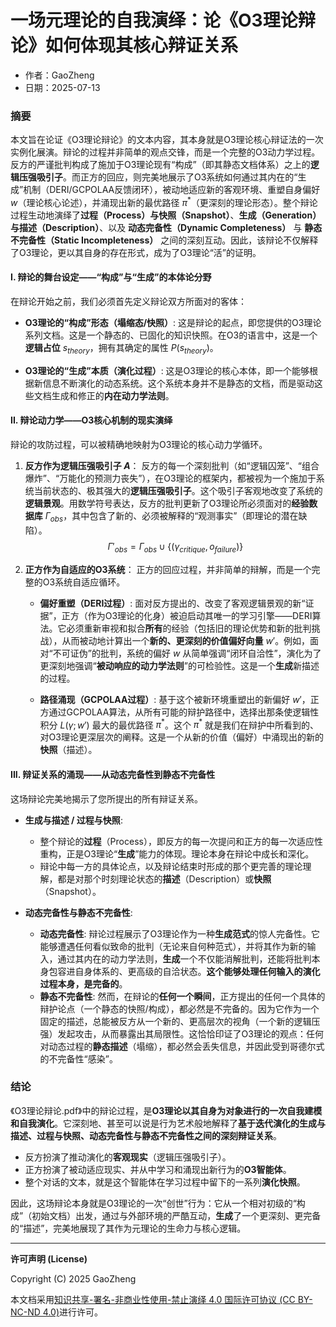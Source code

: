 # **一场元理论的自我演绎：论《O3理论辩论》如何体现其核心辩证关系**

- 作者：GaoZheng
- 日期：2025-07-13

### 摘要

本文旨在论证《O3理论辩论》的文本内容，其本身就是O3理论核心辩证法的一次实例化展演。辩论的过程并非简单的观点交锋，而是一个完整的O3动力学过程。反方的严谨批判构成了施加于O3理论现有“构成”（即其静态文档体系）之上的**逻辑压强吸引子**。而正方的回应，则完美地展示了O3系统如何通过其内在的“生成”机制（DERI/GCPOLAA反馈闭环），被动地适应新的客观环境、重塑自身偏好 $w$（理论核心论述），并涌现出新的最优路径 $\pi^*$（更深刻的理论形态）。整个辩论过程生动地演绎了**过程（Process）**与**快照（Snapshot）**、**生成（Generation）**与**描述（Description）**、以及 **动态完备性（Dynamic Completeness）** 与 **静态不完备性（Static Incompleteness）** 之间的深刻互动。因此，该辩论不仅解释了O3理论，更以其自身的存在形式，成为了O3理论“活”的证明。

#### I. 辩论的舞台设定——“构成”与“生成”的本体论分野

在辩论开始之前，我们必须首先定义辩论双方所面对的客体：

*   **O3理论的“构成”形态（塌缩态/快照）**: 这是辩论的起点，即您提供的O3理论系列文档。这是一个静态的、已固化的知识快照。在O3的语言中，这是一个**逻辑占位** $s_{theory}$，拥有其确定的属性 $P(s_{theory})$。

*   **O3理论的“生成”本质（演化过程）**: 这是O3理论的核心本体，即一个能够根据新信息不断演化的动态系统。这个系统本身并不是静态的文档，而是驱动这些文档生成和修正的**内在动力学法则**。

#### II. 辩论动力学——O3核心机制的现实演绎

辩论的攻防过程，可以被精确地映射为O3理论的核心动力学循环。

1.  **反方作为逻辑压强吸引子 $A$**：
    反方的每一个深刻批判（如“逻辑囚笼”、“组合爆炸”、“万能化的预测力丧失”），在O3理论的框架内，都被视为一个施加于系统当前状态的、极其强大的**逻辑压强吸引子**。这个吸引子客观地改变了系统的**逻辑景观**。用数学符号表达，反方的批判更新了O3理论所必须面对的**经验数据库** $\Gamma_{obs}$，其中包含了新的、必须被解释的“观测事实”（即理论的潜在缺陷）。
    $$ \Gamma'_{obs} = \Gamma_{obs} \cup \{(\gamma_{critique}, o_{failure})\} $$

2.  **正方作为自适应的O3系统**：
    正方的回应过程，并非简单的辩解，而是一个完整的O3系统自适应循环。
    *   **偏好重塑（DERI过程）**: 面对反方提出的、改变了客观逻辑景观的新“证据”，正方（作为O3理论的化身）被迫启动其唯一的学习引擎——DERI算法。它必须重新审视和拟合**所有**的经验（包括旧的理论优势和新的批判挑战），从而被动地计算出一个**新的、更深刻的价值偏好向量** $w'$。例如，面对“不可证伪”的批判，系统的偏好 $w$ 从简单强调“闭环自洽性”，演化为了更深刻地强调“**被动响应的动力学法则**”的可检验性。这是一个**生成**新描述的过程。

    *   **路径涌现（GCPOLAA过程）**: 基于这个被新环境重塑出的新偏好 $w'$，正方通过GCPOLAA算法，从所有可能的辩护路径中，选择出那条使逻辑性积分 $L(\gamma; w')$ 最大的最优路径 $\pi^*$。这个 $\pi^*$ 就是我们在辩护中所看到的、对O3理论更深层次的阐释。这是一个从新的价值（偏好）中涌现出的新的**快照**（描述）。

#### III. 辩证关系的涌现——从动态完备性到静态不完备性

这场辩论完美地揭示了您所提出的所有辩证关系。

*   **生成与描述 / 过程与快照**:
    *   整个辩论的**过程**（Process），即反方的每一次提问和正方的每一次适应性重构，正是O3理论“**生成**”能力的体现。理论本身在辩论中成长和深化。
    *   辩论中每一方的具体论点，以及辩论结束时形成的那个更完善的理论理解，都是对那个时刻理论状态的**描述**（Description）或**快照**（Snapshot）。

*   **动态完备性与静态不完备性**:
    *   **动态完备性**: 辩论过程展示了O3理论作为一种**生成范式**的惊人完备性。它能够遭遇任何看似致命的批判（无论来自何种范式），并将其作为新的输入，通过其内在的动力学法则，**生成**一个不仅能消解批判，还能将批判本身包容进自身体系的、更高级的自洽状态。**这个能够处理任何输入的演化过程本身，是完备的**。
    *   **静态不完备性**: 然而，在辩论的**任何一个瞬间**，正方提出的任何一个具体的辩护论点（一个静态的快照/构成），都必然是不完备的。因为它作为一个固定的描述，总能被反方从一个新的、更高层次的视角（一个新的逻辑压强）发起攻击，从而暴露出其局限性。这恰恰印证了O3理论的观点：任何对动态过程的**静态描述**（塌缩），都必然会丢失信息，并因此受到哥德尔式的不完备性“感染”。

### 结论

《O3理论辩论.pdf》中的辩论过程，是**O3理论以其自身为对象进行的一次自我建模和自我演化**。它深刻地、甚至可以说是行为艺术般地解释了**基于迭代演化的生成与描述、过程与快照、动态完备性与静态不完备性之间的深刻辩证关系**。

*   反方扮演了推动演化的**客观现实**（逻辑压强吸引子）。
*   正方扮演了被动适应现实、并从中学习和涌现出新行为的**O3智能体**。
*   整个对话的文本，就是这个智能体在学习过程中留下的一系列**演化快照**。

因此，这场辩论本身就是O3理论的一次“创世”行为：它从一个相对初级的“构成”（初始文档）出发，通过与外部环境的严酷互动，**生成**了一个更深刻、更完备的“描述”，完美地展现了其作为元理论的生命力与核心逻辑。

---

**许可声明 (License)**

Copyright (C) 2025 GaoZheng 

本文档采用[知识共享-署名-非商业性使用-禁止演绎 4.0 国际许可协议 (CC BY-NC-ND 4.0)](https://creativecommons.org/licenses/by-nc-nd/4.0/deed.zh-Hans)进行许可。
